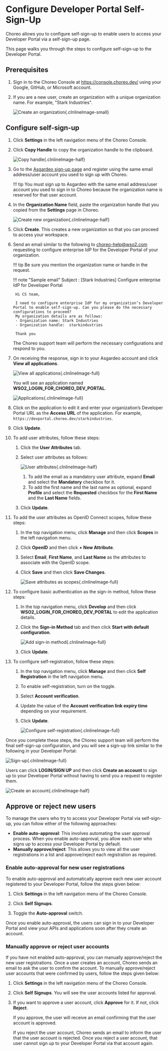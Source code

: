 # Configure Developer Portal Self-Sign-Up

Choreo allows you to configure self-sign-up to enable users to access your Developer Portal via a self-sign-up page. 

This page walks you through the steps to configure self-sign-up to the Developer Portal.

## Prerequisites

1. Sign in to the Choreo Console at https://console.choreo.dev/ using your Google, GitHub, or Microsoft account.
2. If you are a new user, create an organization with a unique organization name. For example, "Stark Industries".

    ![Create an organization](../assets/img/administration/self-sign-up/create-organization.png){.cInlineImage-small}

## Configure self-sign-up

1. Click **Settings** in the left navigation menu of the Choreo Console.
2. Click **Copy Handle** to copy the organization handle to the clipboard.

    ![Copy handle](../assets/img/administration/self-sign-up/copy-handle.png){.cInlineImage-half}

3. Go to the [Asgardeo sign-up page](https://asgardeo.io/signup?utm_source=console) and register using the same email address/user account you used to sign up with Choreo.

    !!! tip
        You must sign up to Asgardeo with the same email address/user account you used to sign in to Choreo because the organization name is reserved for that user account.
    
4. In the **Organization Name** field, paste the organization handle that you copied from the **Settings** page in Choreo.

    ![Create new organization](../assets/img/administration/self-sign-up/create-new-organization.png){.cInlineImage-half}

5. Click **Create**. This creates a new organization so that you can proceed to access your workspace. 
6. Send an email similar to the following to choreo-help@wso2.com requesting to configure enterprise IdP for the Developer Portal of your organization. 

    !!! tip
        Be sure you mention the organization name or handle in the request.


    !!! note "Sample email"
        Subject : [Stark Industries] Configure enterprise IdP for Developer Portal
        
        Hi CS team,

        I need to configure enterprise IdP for my organization’s Developer Portal to enable self-sign-up. Can you please do the necessary configurations to proceed?
        My organization details are as follows: 
        - Organization name: Stark Industries
        - Organization handle:  starkindustries

        Thank you

    The Choreo support team will perform the necessary configurations and respond to you.

7. On receiving the response, sign in to your Asgardeo account and click **View all applications**.

    ![View all applications](../assets/img/administration/self-sign-up/view-all-applications.png){.cInlineImage-full}

    You will see an application named **WSO2_LOGIN_FOR_CHOREO_DEV_PORTAL**. 

    ![Applications](../assets/img/administration/self-sign-up/application.png){.cInlineImage-full}

8. Click on the application to edit it and enter your organization’s Developer Portal URL as the **Access URL** of the application. For example, `https://devportal.choreo.dev/starkindustries`.
9. Click **Update**.
10. To add user attributes, follow these steps:

    1. Click the **User Attributes** tab.
    2. Select user attributes as follows:

        ![User attributes](../assets/img/administration/self-sign-up/user-attributes.png){.cInlineImage-half}

        1. To add the email as a mandatory user attribute, expand **Email** and select the **Mandatory** checkbox for it.
        2. To add the first name and the last name as optional, expand **Profile** and select the **Requested** checkbox for the **First Name** and the **Last Name** fields.

    3. Click **Update**.

11. To add the user attributes as OpenID Connect scopes, follow these steps:

    1. In the top navigation menu, click **Manage** and then click **Scopes** in the left navigation menu.
    2. Click **OpenID** and then click **+ New Attribute**.
    3. Select **Email**, **First Name**, and **Last Name** as the attributes to associate with the OpenID scope.
    4. Click **Save** and then click **Save Changes**.

        ![Save attributes as scopes](../assets/img/administration/self-sign-up/save-attributes-as-scopes.png){.cInlineImage-full}

12. To configure basic authentication as the sign-in method, follow these steps:

    1. In the top navigation menu, click **Develop** and then click **WSO2_LOGIN_FOR_CHOREO_DEV_PORTAL** to edit the application details.
    2. Click the **Sign-in Method** tab and then click **Start with default configuration**.

        ![Add sign-in method](../assets/img/administration/self-sign-up/add-sign-in-method.png){.cInlineImage-full}

    3. Click **Update**.

13. To configure self-registration, follow these steps:

    1. In the top navigation menu, click **Manage** and then click **Self Registration** in the left navigation menu.
    2. To enable self-registration, turn on the toggle.
    3. Select **Account verification**.
    4. Update the value of the **Account verification link expiry time** depending on your requirement.
    5. Click **Update**. 
     
        ![Configure self-registration](../assets/img/administration/self-sign-up/configure-self-registration.png){.cInlineImage-full}

Once you complete these steps, the Choreo support team will perform the final self-sign-up configuration, and you will see a sign-up link similar to the following in your Developer Portal:

![Sign-up](../assets/img/administration/self-sign-up/sign-up.png){.cInlineImage-full}
 
Users can click **LOGIN/SIGN UP** and then click **Create an account** to sign up to your Developer Portal without having to send you a request to register them.

![Create an account](../assets/img/administration/self-sign-up/create-an-account.png){.cInlineImage-half} 

## Approve or reject new users

To manage the users who try to access your Developer Portal via self-sign-up, you can follow either of the following approaches:

- **Enable auto-approval**: This involves automating the user approval process.  When you enable auto-approval, you allow each user who signs up to access your Developer Portal by default.
- **Manually approve/reject**: This allows you to view all the user registrations in a list and approve/reject each registration as required.

### Enable auto-approval for new user registrations

To enable auto-approval and automatically approve each new user account registered to your Developer Portal, follow the steps given below:

1. Click **Settings** in the left navigation menu of the Choreo Console.

2. Click **Self Signups**. 

3. Toggle the **Auto-approval** switch.

Once you enable auto-approval, the users can sign in to your Developer Portal and view your APIs and applications soon after they create an account.

### Manually approve or reject user accounts

If you have not enabled auto-approval, you can manually approve/reject the new user registrations. Once a user creates an account, Choreo sends an email to ask the user to confirm the account. To manually approve/reject user accounts that were confirmed by users, follow the steps given below:

1. Click **Settings** in the left navigation menu of the Choreo Console.

2. Click **Self Signups**. You will see the user accounts listed for approval.

3. If you want to approve a user account, click **Approve** for it. If not, click **Reject**.

    If you approve, the user will receive an email confirming that the user account is approved. 

    If you reject the user account, Choreo sends an email to inform the user that the user account is rejected. Once you reject a user account, that user cannot sign up to your Developer Portal via that account again.
